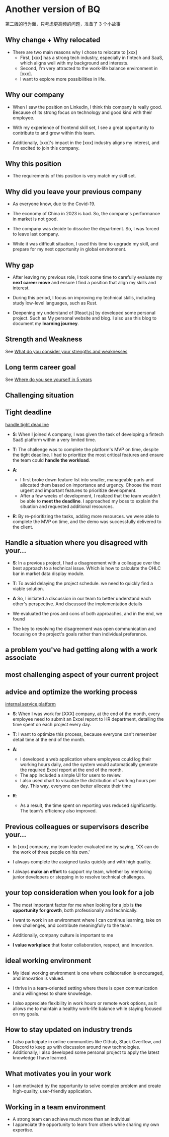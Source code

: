 # Another version of BQ

第二版的行为面，只考虑更高频的问题，准备了 3 个小故事

## Why change + Why relocated

- There are two main reasons why I chose to relocate to [xxx]
  - First, [xxx] has a strong tech industry, especially in fintech and SaaS, which aligns well with my background and interests.
  - Second, I'm very attracted to the work-life balance environment in [xxx].
  - I want to explore more possibilities in life.

## Why our company

- When I saw the position on Linkedin, I think this company is really good. Because of its strong focus on technology and good kind with their employee.

- With my experience of frontend skill set, I see a great opportunity to contribute to and grow within this team.

- Additionally, [xxx]'s impact in the [xxx] industry aligns my interest, and I'm excited to join this company.

## Why this position

- The requirements of this position is very match my skill set.

## Why did you leave your previous company

- As everyone know, due to the Covid-19.

- The economy of China in 2023 is bad. So, the company's performance in market is not good.

- The company was decide to dissolve the department. So, I was forced to leave last company.

- While it was difficult situation, I used this time to upgrade my skill, and prepare for my next opportunity in global environment.

## Why gap

- After leaving my previous role, I took some time to carefully evaluate my **next career move** and ensure I find a position that align my skills and interest.

- During this period, I focus on improving my technical skills, including study low-level languages, such as Rust.

- Deepening my understand of [React.js] by developed some personal project. Such as My personal website and blog. I also use this blog to document my **learning journey**.

## Strength and Weakness

See [What do you consider your strengths and weaknesses](../behaviorQuestion/index.md.md#what-do-you-consider-your-strengths-and-weaknesses)

## Long term career goal

See [Where do you see yourself in 5 years](../behaviorQuestion/index.md#where-do-you-see-yourself-in-5-years)

## Challenging situation

## Tight deadline

[handle tight deadline](../technicalQuestion/projects/index.md#data-management)

- **S**: When I joined A company, I was given the task of developing a fintech SaaS platform within a very limited time.

- **T**: The challenge was to complete the platform's MVP on time, despite the tight deadline. I had to prioritize the most critical features and ensure the team could **handle the workload**.

- **A**:

  - I first broke down feature list into smaller, manageable parts and allocated them based on importance and urgency. Choose the most urgent and important features to prioritize development.
  - After a few weeks of development, I realized that the team wouldn't be able to **meet the deadline**. I approached my boss to explain the situation and requested additional resources.

- **R**: By re-prioritizing the tasks, adding more resources. we were able to complete the MVP on time, and the demo was successfully delivered to the client.

## Handle a situation where you disagreed with your...

- **S**: In a previous project, I had a disagreement with a colleague over the best approach to a technical issue. Which is how to calculate the OHLC bar in market data display module.

- **T**: To avoid delaying the project schedule. we need to quickly find a viable solution.

- **A** So, I initiated a discussion in our team to better understand each other's perspective. And discussed the implementation details

- We evaluated the pros and cons of both approaches, and in the end, we found

- The key to resolving the disagreement was open communication and focusing on the project's goals rather than individual preference.

## a problem you've had getting along with a work associate

## most challenging aspect of your current project

## advice and optimize the working process

[internal service platform](../technicalQuestion/projects/index.md#internal-service-platform)

- **S**: When I was work for [XXX] company, at the end of the month, every employee need to submit an Excel report to HR department, detailing the time spent on each project every day.

- **T**: I want to optimize this process, because everyone can't remember detail time at the end of the month.

- **A**:

  - I developed a web application where employees could log their working hours daily, and the system would automatically generate the required Excel report at the end of the month.
  - The app included a simple UI for users to review.
  - I also used chart to visualize the distribution of working hours per day. This way, everyone can better allocate their time

- **R**:
  - As a result, the time spent on reporting was reduced significantly. The team's efficiency also improved.

## Previous colleagues or supervisors describe your...

- In [xxx] company, my team leader evaluated me by saying, 'XX can do the work of three people on his own.'

- I always complete the assigned tasks quickly and with high quality.

- I always **make an effort** to support my team, whether by mentoring junior developers or stepping in to resolve technical challenges.

## your top consideration when you look for a job

- The most important factor for me when looking for a job is **the opportunity for growth**, both professionally and technically.

- I want to work in an environment where I can continue learning, take on new challenges, and contribute meaningfully to the team.

- Additionally, company culture is important to me

- **I value workplace** that foster collaboration, respect, and innovation.

## ideal working environment

- My ideal working environment is one where collaboration is encouraged, and innovation is valued.

- I thrive in a team-oriented setting where there is open communication and a willingness to share knowledge.

- I also appreciate flexibility in work hours or remote work options, as it allows me to maintain a healthy work-life balance while staying focused on my goals.

## How to stay updated on industry trends

- I also participate in online communities like Github, Stack Overflow, and Discord to keep up with discussion around new technologies.
- Additionally, I also developed some personal project to apply the latest knowledge I have learned.

## What motivates you in your work

- I am motivated by the opportunity to solve complex problem and create high-quality, user-friendly application.

## Working in a team environment

- A strong team can achieve much more than an individual
- I appreciate the opportunity to learn from others while sharing my own expertise.
